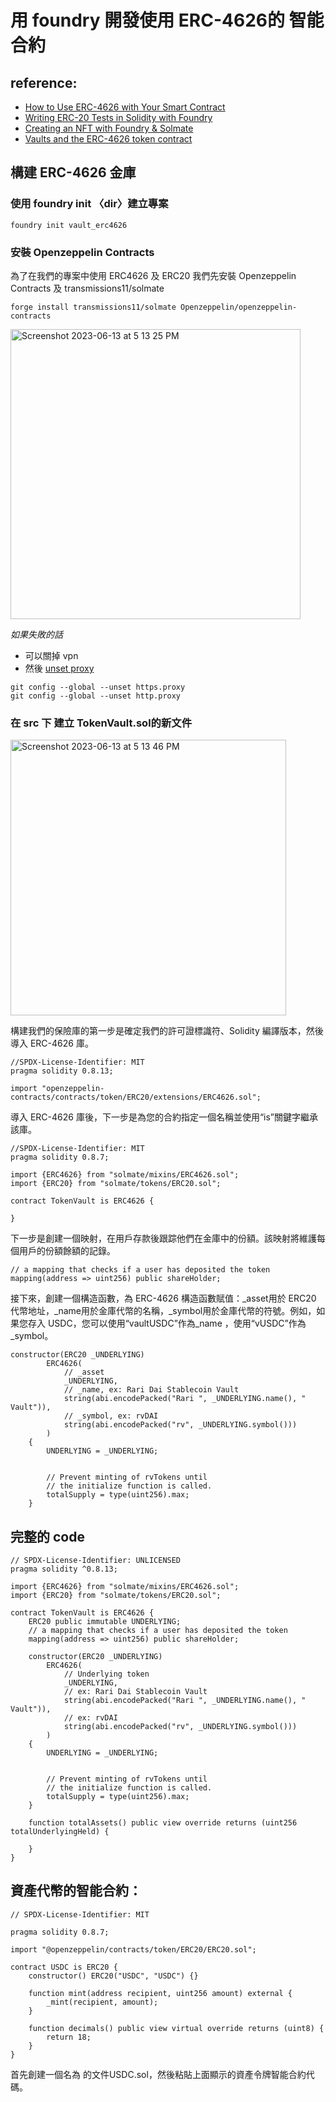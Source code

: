 # 用 foundry 開發使用 ERC-4626的 智能合約
## reference:
- [How to Use ERC-4626 with Your Smart Contract](https://www.quicknode.com/guides/ethereum-development/smart-contracts/how-to-use-erc-4626-with-your-smart-contract/)
- [Writing ERC-20 Tests in Solidity with Foundry](https://soliditydeveloper.com/foundry)
- [Creating an NFT with Foundry & Solmate](https://rya-sge.github.io/access-denied/2022/12/20/foundry-tutorial-nft/)
- [Vaults and the ERC-4626 token contract](https://cryptomarketpool.com/vaults-and-the-erc-4626-token-contract/)
## 構建 ERC-4626 金庫
### 使用 foundry init 〈dir〉建立專案
```
foundry init vault_erc4626
```

### 安裝 Openzeppelin Contracts  
為了在我們的專案中使用 ERC4626 及 ERC20 我們先安裝 Openzeppelin Contracts 及 transmissions11/solmate
```
forge install transmissions11/solmate Openzeppelin/openzeppelin-contracts
```
<img width="464" alt="Screenshot 2023-06-13 at 5 13 25 PM" src="https://github.com/CAFECA-IO/KnowledgeManagement/assets/17249354/ad25ca61-4b6d-408a-8209-de5f483e14ff">

*如果失敗的話*
- 可以關掉 vpn
- 然後 [unset proxy](https://stackoverflow.com/questions/32268986/git-how-to-remove-proxy)
```
git config --global --unset https.proxy
git config --global --unset http.proxy
```
### 在 src 下 建立 TokenVault.sol的新文件

<img width="441" alt="Screenshot 2023-06-13 at 5 13 46 PM" src="https://github.com/CAFECA-IO/KnowledgeManagement/assets/17249354/8972099f-bfbb-41ca-ad85-97a7400c4a17">

構建我們的保險庫的第一步是確定我們的許可證標識符、Solidity 編譯版本，然後導入 ERC-4626 庫。
```solidity=
//SPDX-License-Identifier: MIT
pragma solidity 0.8.13;

import "openzeppelin-contracts/contracts/token/ERC20/extensions/ERC4626.sol";
```
導入 ERC-4626 庫後，下一步是為您的合約指定一個名稱並使用“is”關鍵字繼承該庫。

```solidity=
//SPDX-License-Identifier: MIT
pragma solidity 0.8.7;

import {ERC4626} from "solmate/mixins/ERC4626.sol";
import {ERC20} from "solmate/tokens/ERC20.sol";

contract TokenVault is ERC4626 {

}
```
下一步是創建一個映射，在用戶存款後跟踪他們在金庫中的份額。該映射將維護每個用戶的份額餘額的記錄。

```solidity=
// a mapping that checks if a user has deposited the token
mapping(address => uint256) public shareHolder;
```
接下來，創建一個構造函數，為 ERC-4626 構造函數賦值：_asset用於 ERC20 代幣地址，_name用於金庫代幣的名稱，_symbol用於金庫代幣的符號。例如，如果您存入 USDC，您可以使用“vaultUSDC”作為_name ，使用“vUSDC”作為_symbol。
```solidity=
constructor(ERC20 _UNDERLYING)
        ERC4626(
            // _asset
            _UNDERLYING,
            // _name, ex: Rari Dai Stablecoin Vault
            string(abi.encodePacked("Rari ", _UNDERLYING.name(), " Vault")),
            // _symbol, ex: rvDAI
            string(abi.encodePacked("rv", _UNDERLYING.symbol()))
        )
    {
        UNDERLYING = _UNDERLYING;


        // Prevent minting of rvTokens until
        // the initialize function is called.
        totalSupply = type(uint256).max;
    }
```

## 完整的 code
```solidity=
// SPDX-License-Identifier: UNLICENSED
pragma solidity ^0.8.13;

import {ERC4626} from "solmate/mixins/ERC4626.sol";
import {ERC20} from "solmate/tokens/ERC20.sol";

contract TokenVault is ERC4626 {
    ERC20 public immutable UNDERLYING;
    // a mapping that checks if a user has deposited the token
    mapping(address => uint256) public shareHolder;

    constructor(ERC20 _UNDERLYING)
        ERC4626(
            // Underlying token
            _UNDERLYING,
            // ex: Rari Dai Stablecoin Vault
            string(abi.encodePacked("Rari ", _UNDERLYING.name(), " Vault")),
            // ex: rvDAI
            string(abi.encodePacked("rv", _UNDERLYING.symbol()))
        )
    {
        UNDERLYING = _UNDERLYING;


        // Prevent minting of rvTokens until
        // the initialize function is called.
        totalSupply = type(uint256).max;
    }

    function totalAssets() public view override returns (uint256 totalUnderlyingHeld) {
        
    }
}
```

## 資產代幣的智能合約：
```solidity!
// SPDX-License-Identifier: MIT

pragma solidity 0.8.7;

import "@openzeppelin/contracts/token/ERC20/ERC20.sol";

contract USDC is ERC20 {
    constructor() ERC20("USDC", "USDC") {}

    function mint(address recipient, uint256 amount) external {
        _mint(recipient, amount);
    }

    function decimals() public view virtual override returns (uint8) {
        return 18;
    }
}
```

首先創建一個名為 的文件USDC.sol，然後粘貼上面顯示的資產令牌智能合約代碼。





